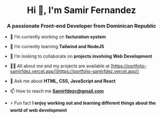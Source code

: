 <h1 align="center">Hi 👋, I'm Samir Fernandez</h1>
<h3 align="center">A passionate Front-end Developer from Dominican Republic</h3>

- 🔭 I’m currently working on **facturation system**

- 🌱 I’m currently learning **Tailwind and NodeJS**

- 👯 I’m looking to collaborate on **projects involving Web Development**

- 👨‍💻 All about me and my projects are available at [https://portfolio-samirfdez.vercel.app/](https://portfolio-samirfdez.vercel.app/)

- 💬 Ask me about **HTML, CSS, JavaScript and React**

- 📫 How to reach me **Samirfdezc@gmail.com**

- ⚡ Fun fact **I enjoy working out and learning different things about the world of web development**


<!--

**SamirFdez/SamirFdez** is a ✨ _special_ ✨ repository because its `README.md` (this file) appears on your GitHub profile.

Here are some ideas to get you started:

- 🔭 I’m currently working on ...
- 🌱 I’m currently learning ...
- 👯 I’m looking to collaborate on ...
- 🤔 I’m looking for help with ...
- 💬 Ask me about ...
- 📫 How to reach me: ...
- 😄 Pronouns: ...
- ⚡ Fun fact: ...
-->
